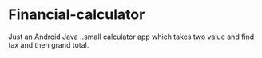 # Financial-calculator
Just an Android Java ..small calculator app which takes two value and find tax and then grand total.
